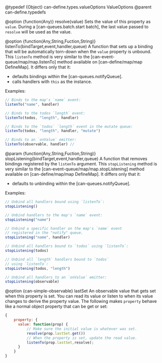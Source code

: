 @typedef {Object} can-define.types.valueOptions ValueOptions
@parent can-define.typedefs

@option {function(Any)} resolve(value) Sets the value of this property as `value`. During a [can-queues.batch.start batch],
the last value passed to `resolve` will be used as the value.

@option {function(Any,String,Fuction,String)} listenTo(bindTarget,event,handler,queue) A function that sets up a binding that
will be automatically torn-down when the `value` property is unbound.  This `listenTo` method is very similar to the [can-event-queue/map/map.listenTo] method available on [can-define/map/map DefineMap].  It differs only that it:

- defaults bindings within the [can-queues.notifyQueue].
- calls handlers with `this` as the instance.

Examples:

```js
// Binds to the map's `name` event:
listenTo("name", handler)     

// Binds to the todos `length` event:
listenTo(todos, "length", handler)

// Binds to the `todos` `length` event in the mutate queue:
listenTo(todos, "length", handler, "mutate")

// Binds to an `onValue` emitter:
listenTo(observable, handler) //
```

@param {function(Any,String,Fuction,String)} stopListening(bindTarget,event,handler,queue) A function that removes bindings
registered by the `listenTo` argument.  This `stopListening` method is very similar to the [can-event-queue/map/map.stopListening] method available on [can-define/map/map DefineMap].  It differs only that it:

- defaults to unbinding within the [can-queues.notifyQueue].

Examples:

```js
// Unbind all handlers bound using `listenTo`:
stopListening()    

// Unbind handlers to the map's `name` event:
stopListening("name")   

// Unbind a specific handler on the map's `name` event
// registered in the "notify" queue.
stopListening("name", handler)    

// Unbind all handlers bound to `todos` using `listenTo`:
stopListening(todos)

// Unbind all `length` handlers bound to `todos`
// using `listenTo`:
stopListening(todos, "length")

// Unbind all handlers to an `onValue` emitter:
stopListening(observable)
```

@option {can-simple-observable} lastSet An observable value that gets set when this
property is set.  You can read its value or listen to when its value changes to
derive the property value.  The following makes `property` behave like a
normal object property that can be get or set:

```js
{
	property: {
	  value: function(prop) {
	      // Make sure the initial value is whatever was set.
	      resolve(prop.lastSet.get())
	      // When the property is set, update the read value.
	      listenTo(prop.lastSet,resolve);
	  }
	}
}
```
